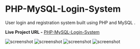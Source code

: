 # PHP-MySQL-Login-System
User login and registration system built using PHP and MySQL .

**Live Project URL -** [PHP-MySQL-Login-System]()

![screenshot](./img/screenshot(56).png)
![screenshot](./img/screenshot(57).png)
![screenshot](./img/screenshot(59).png)
![screenshot](./img/screenshot(60).png)

